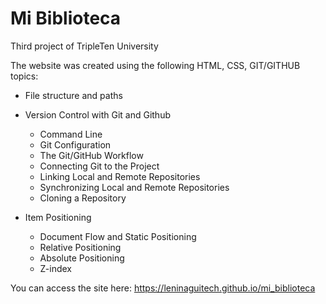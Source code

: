 # Mi Biblioteca

Third project of TripleTen University

The website was created using the following HTML, CSS, GIT/GITHUB topics:

- File structure and paths
- Version Control with Git and Github

  - Command Line
  - Git Configuration
  - The Git/GitHub Workflow
  - Connecting Git to the Project
  - Linking Local and Remote Repositories
  - Synchronizing Local and Remote Repositories
  - Cloning a Repository

- Item Positioning
  - Document Flow and Static Positioning
  - Relative Positioning
  - Absolute Positioning
  - Z-index

You can access the site here: https://leninaguitech.github.io/mi_biblioteca
